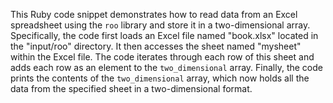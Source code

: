 This Ruby code snippet demonstrates how to read data from an Excel spreadsheet using the `roo` library and store it in a two-dimensional array. Specifically, the code first loads an Excel file named "book.xlsx" located in the "input/roo" directory. It then accesses the sheet named "mysheet" within the Excel file.  The code iterates through each row of this sheet and adds each row as an element to the `two_dimensional` array. Finally, the code prints the contents of the `two_dimensional` array, which now holds all the data from the specified sheet in a two-dimensional format.